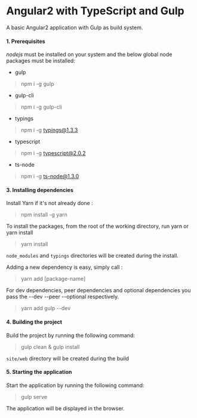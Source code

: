 Angular2 with TypeScript and Gulp
=================================

A basic Angular2 application with Gulp as build system.

#### 1. Prerequisites

*nodejs* must be installed on your system and the below global node packages must be installed:

- gulp

> npm i -g gulp

- gulp-cli

> npm i -g gulp-cli

- typings

> npm i -g typings@1.3.3

- typescript

> npm i -g typescript@2.0.2

- ts-node

> npm i -g ts-node@1.3.0


#### 3. Installing dependencies

Install Yarn if it's not already done :

> npm install -g yarn

To install the packages, from the root of the working directory, run yarn or yarn install

> yarn install

`node_modules` and `typings` directories will be created during the install.

Adding a new dependency is easy, simply call :
> yarn add [package-name]

For dev dependencies, peer dependencies and optional dependencies you pass the --dev --peer --optional respectively.
> yarn add gulp --dev

#### 4. Building the project

Build the project by running the following command:

> gulp clean & gulp install

`site/web` directory will be created during the build

#### 5. Starting the application

Start the application by running the following command:

> gulp serve

The application will be displayed in the browser.
